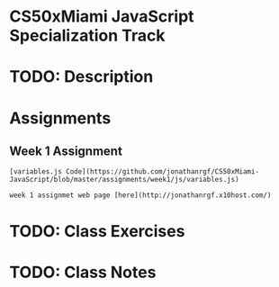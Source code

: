# CS50xMiami JavaScript Specialization Track

# TODO: Description

# Assignments

## Week 1 Assignment

`[variables.js Code](https://github.com/jonathanrgf/CS50xMiami-JavaScript/blob/master/assignments/week1/js/variables.js)`

`week 1 assignmet web page [here](http://jonathanrgf.x10host.com/)`

# TODO: Class Exercises

# TODO: Class Notes